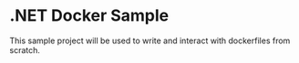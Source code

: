 # .NET Docker Sample

This sample project will be used to write and interact with dockerfiles from scratch.